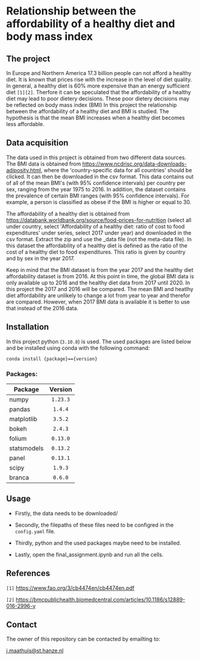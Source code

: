# Relationship between the affordability of a healthy diet and body mass index

## The project
In Europe and Northern America 17.3 billion people can not afford a healthy diet. It is known that prices rise with the increase in the level of diet quality. In general, a healthy diet is 60% more expensive than an energy sufficient diet `[1][2]`. Therfore it can be speculated that the affordability of a healthy diet may lead to poor dietery decisions. These poor dietery decisions may be reflected on body mass index (BMI) In this project the relationship between the affordability of a healthy diet and BMI is studied. The hypothesis is that the mean BMI increases when a healthy diet becomes less affordable.

## Data acquisition

The data used in this project is obtained from two different data sources. The BMI data is obtained from https://www.ncdrisc.org/data-downloads-adiposity.html, where the 'country-specific data for all countries' should be clicked. It can then be downloaded in the csv format. This data contains out of all of the mean BMI's (with 95% confidence intervals) per country per sex, ranging from the year 1975 to 2016. In addition, the dataset contains the prevalence of certain BMI ranges (with 95% confidence intervals). For example, a person is classified as obese if the BMI is higher or equal to 30.

The affordability of a healthy diet is obtained from https://databank.worldbank.org/source/food-prices-for-nutrition (select all under country, select 'Affordability of a healthy diet: ratio of cost to food expenditures' under series, select 2017 under year) and downloaded in the csv format. Extract the zip and use the _data file (not the meta-data file). In this dataset the affordability of a healthy diet is defined as the ratio of the cost of a healthy diet to food expenditures. This ratio is given by country and by sex in the year 2017.

Keep in mind that the BMI dataset is from the year 2017 and the healthy diet affordability dataset is from 2016. At this point in time, the global BMI data is only available up to 2016 and the healthy diet data from 2017 until 2020. In this project the 2017 and 2016  will be compared. The mean BMI and heatlhy diet affordability are unlikely to change a lot from year to year and therefor are compared. However, when 2017 BMI data is available it is better to use that instead of the 2016 data.

## Installation
In this project python (`3.10.8`) is used. The used packages are listed below and be installed using conda with the following command:

`conda install {package}=={version}`

### Packages:

| Package          | Version  |
| -----------------| :------: |
| numpy            | `1.23.3` |
| pandas           | `1.4.4`  |
| matplotlib       | `3.5.2`  |
| bokeh            | `2.4.3`  |
| folium           | `0.13.0` |
| statsmodels      | `0.13.2` |
| panel            | `0.13.1` |
| scipy            | `1.9.3`  |
| branca           | `0.6.0`  |


## Usage
* Firstly, the data needs to be downloaded/

* Secondly, the filepaths of these files need to be configred in the `config.yaml` file.

* Thirdly, python and the used packages maybe need to be installed.

* Lastly, open the final_assignment.ipynb and run all the cells.

## References
`[1]` https://www.fao.org/3/cb4474en/cb4474en.pdf

`[2]` https://bmcpublichealth.biomedcentral.com/articles/10.1186/s12889-016-2996-y

## Contact
The owner of this repository can be contacted by emailting to:

j.maathuis@st.hanze.nl




